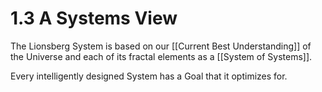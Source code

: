 # 1.3 A Systems View
The Lionsberg System is based on our [[Current Best Understanding]] of the Universe and each of its fractal elements as a [[System of Systems]]. 

Every intelligently designed System has a Goal that it optimizes for. 



